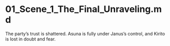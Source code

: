# 01_Scene_1_The_Final_Unraveling.md
The party’s trust is shattered. Asuna is fully under Janus’s control, and Kirito is lost in doubt and fear.
